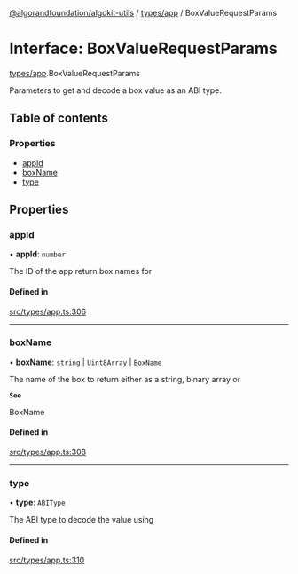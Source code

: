 [@algorandfoundation/algokit-utils](../README.md) / [types/app](../modules/types_app.md) / BoxValueRequestParams

# Interface: BoxValueRequestParams

[types/app](../modules/types_app.md).BoxValueRequestParams

Parameters to get and decode a box value as an ABI type.

## Table of contents

### Properties

- [appId](types_app.BoxValueRequestParams.md#appid)
- [boxName](types_app.BoxValueRequestParams.md#boxname)
- [type](types_app.BoxValueRequestParams.md#type)

## Properties

### appId

• **appId**: `number`

The ID of the app return box names for

#### Defined in

[src/types/app.ts:306](https://github.com/algorandfoundation/algokit-utils-ts/blob/main/src/types/app.ts#L306)

___

### boxName

• **boxName**: `string` \| `Uint8Array` \| [`BoxName`](types_app.BoxName.md)

The name of the box to return either as a string, binary array or

**`See`**

BoxName

#### Defined in

[src/types/app.ts:308](https://github.com/algorandfoundation/algokit-utils-ts/blob/main/src/types/app.ts#L308)

___

### type

• **type**: `ABIType`

The ABI type to decode the value using

#### Defined in

[src/types/app.ts:310](https://github.com/algorandfoundation/algokit-utils-ts/blob/main/src/types/app.ts#L310)
